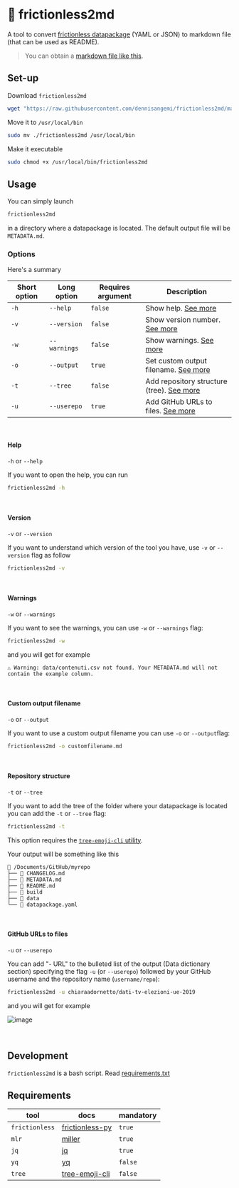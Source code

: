 # 🔧 frictionless2md
A tool to convert [frictionless datapackage](https://specs.frictionlessdata.io/) (YAML or JSON) to markdown file (that can be used as README).

> You can obtain a [markdown file like this](https://github.com/chiaraadornetto/dati-tv-elezioni-ue-2019#readme).

## Set-up
Download `frictionless2md` 
```sh
wget "https://raw.githubusercontent.com/dennisangemi/frictionless2md/main/frictionless2md"
```

Move it to `/usr/local/bin`
```sh
sudo mv ./frictionless2md /usr/local/bin
```

Make it executable
```sh
sudo chmod +x /usr/local/bin/frictionless2md
```

## Usage

You can simply launch 
```sh
frictionless2md
``` 
in a directory where a datapackage is located. The default output file will be `METADATA.md`.

### Options

Here's a summary

Short option | Long option | Requires argument | Description 
--- | --- | --- | ---
`-h` | `--help` | `false` | Show help. [See more](#help)
`-v` | `--version` | `false` | Show version number. [See more](#version)
`-w` | `--warnings` | `false` | Show warnings. [See more](#warnings)
`-o` | `--output` | `true` | Set custom output filename. [See more](#custom-output-filename)
`-t` | `--tree` | `false` | Add repository structure (tree). [See more](#repository-structore)
`-u` | `--userepo` | `true` | Add GitHub URLs to files. [See more](#github-urls-to-files)

<br>

#### Help
`-h` or `--help`

If you want to open the help, you can run

```sh
frictionless2md -h
```

<br>

#### Version
`-v` or `--version`

If you want to understand which version of the tool you have, use `-v` or `--version` flag as follow

```sh
frictionless2md -v
```

<br>

#### Warnings
`-w` or `--warnings`

If you want to see the warnings, you can use `-w` or `--warnings` flag:

```sh
frictionless2md -w
```

and you will get for example

```
⚠️ Warning: data/contenuti.csv not found. Your METADATA.md will not contain the example column.
```
<br>

#### Custom output filename
`-o` or `--output`

If you want to use a custom output filename you can use `-o` or `--output`flag:

```sh
frictionless2md -o customfilename.md
```

<br>

#### Repository structure
`-t` or `--tree`

If you want to add the tree of the folder where your datapackage is located you can add the `-t` or `--tree` flag:

```sh
frictionless2md -t
```

This option requires the [`tree-emoji-cli` utility](https://github.com/sandoche/tree-emoji-cli). 

Your output will be something like this

```
🌳 /Documents/GitHub/myrepo
├── 📄 CHANGELOG.md
├── 📄 METADATA.md
├── 📄 README.md
├── 📄 build
├── 📁 data
└── 📄 datapackage.yaml
```

<br>

#### GitHub URLs to files
`-u` or `--userepo`

You can add "- URL" to the bulleted list of the output (Data dictionary section) specifying the flag `-u` (or `--userepo`) followed by your GitHub username and the repository name (`username/repo`):

```sh
frictionless2md -u chiaraadornetto/dati-tv-elezioni-ue-2019
```

and you will get for example

![image](https://user-images.githubusercontent.com/77018886/222280556-8638848d-aa4a-4fa9-a7d2-204876497b6d.png)

<br>

## Development
`frictionless2md` is a bash script. Read [requirements.txt](requirements.txt)

## Requirements

| tool | docs | mandatory |
| --- | --- | --- |
| `frictionless` | [frictionless-py](https://framework.frictionlessdata.io/) | `true`
| `mlr` | [miller](https://miller.readthedocs.io/) | `true`
| `jq` | [jq](https://jqlang.github.io/jq/download/) | `true`
| `yq` | [yq](https://kislyuk.github.io/yq/#installation) | `false`
| `tree` | [tree-emoji-cli](https://github.com/sandoche/tree-emoji-cli) | `false`
